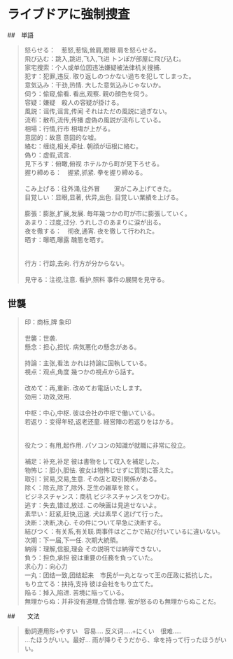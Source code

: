 # ライブドアに強制捜査
##　単語
>怒らせる：　惹怒,惹恼,耸肩,瞪眼  肩を怒らせる。<br/>
>飛び込む：跳入,跳进,飞入,飞进 トンぽが部屋に飛び込む。<br/>
>家宅捜索：个人或单位因违法嫌疑被法律机关搜捕.<br/>
>犯す：犯罪,违反. 取り返しのつかない過ちを犯してしまった。<br/>
>意気込み：干劲,热情. 大した意気込みじゃないか。<br/>
>伺う：偷窥,偷看. 看出,观察. 親の顔色を伺う。<br/>
>容疑：嫌疑　殺人の容疑が掛ける。<br/>
>風説：谣传,谣言,传闻  それはただの風説に過ぎない。<br/>
>流布：散布,流传,传播  虚偽の風説が流布している。　<br/>
>相場：行情,行市  相塲が上がる。<br/>
>意図的：故意  意図的な嘘。<br/>
>絡む：缠绕,相关,牵扯. 朝顔が垣根に絡む。<br/>
>偽り：虚假,谎言.  <br/>
>見下ろす：俯瞰,俯视 ホテルから町が見下ろせる。<br/>
>握り締める：　握紧,抓紧. 拳を握り締める。<br/><br/>
>こみ上げる：往外涌,往外冒 　　涙がこみ上げてきた。<br/>
>目覚しい：显眼,显著, 优异,出色.  目覚しい業績を上げる。<br/><br/>
>膨張：膨胀,扩展,发展.  毎年幾つかの町が市に膨張していく。<br/>
>あまり：过度,过分. うれしさのあまりに涙が出る。<br/>
>夜を徹する：　彻夜,通宵. 夜を徹して行われた。<br/>
>晒す：曝晒,曝露 醜態を晒す。<br/><br/><br/>
>行方：行踪,去向. 行方が分からない。<br/><br/>
>見守る：注视,注意. 看护,照料  事件の展開を見守る。<br/>

## 世襲
>印：商标,牌 象印<br/><br/>
>世襲：世袭.<br/>
>懸念：担心,担忧.  病気悪化の懸念がある。<br/><br/>
>持論：主张,看法  かれは持論に固執している。<br/>
>視点：观点,角度  幾つかの視点から話す。<br/><br/>
>改めて：再,重新. 改めてお電話いたします。<br/>
>効用：功效,效用. <br/><br/>
>中枢：中心,中枢. 彼は会社の中枢で働いている。<br/>
>若返り：变得年轻,返老还童.  経営陣の若返りをはかる。<br/><br/><br/>
>役たつ：有用,起作用. パソコンの知識が就職に非常に役立。<br/><br/>
>補足：补充,补足  彼は書物をして収入を補足した。<br/>
>物怖じ：胆小,胆怯. 彼女は物怖じせずに質問に答えた。<br/>
>取引：贸易,交易,生意.  その店と取引関係がある。<br/>
>除く：除去,除了,除外.  芝生の雑草を除く。<br/>
>ビジネスチャンス：商机 ビジネスチャンスをつかむ。<br/>
>逃す：失去,错过,放过. この映画は見逃せないよ。<br/>
>素早い：赶紧,赶快,迅速.  犬は素早く逃げて行った。<br/>
>決断：决断,决心. その件について早急に決断する。<br/>
>結びつく：有关系,有关联.両事件はどこかで結び付いているに違いない。<br/>
>次期：下一届,下一任. 次期大統領。<br/>
>納得：理解,信服,理会 その説明では納得できない。<br/>
>負う：担负,承担 彼は重要の任務を負っていた。<br/>
>求心力：向心力<br/>
>一丸：团结一致,团结起来　市民が一丸となって王の圧政に抵抗した。<br/>
>もり立てる：扶持,支持 彼は会社をもり立てた。<br/>
>陥る：掉入,陷进. 苦境に陥っている。<br/>
>無理からぬ：并非没有道理,合情合理. 彼が怒るのも無理からぬことだ。<br/>

##　　文法
>動詞連用形+やすい　容易....  反义词.....+にくい　很难.....<br/>
>...たほうがいい。最好...   雨が降りそうだから、傘を持って行ったほうがいい。<br/>






